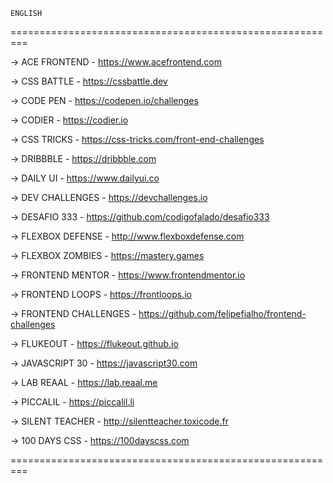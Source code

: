 
```
ENGLISH
```

=========================================================


-> ACE FRONTEND - 
https://www.acefrontend.com


-> CSS BATTLE -
https://cssbattle.dev


-> CODE PEN -
https://codepen.io/challenges


-> CODIER -
https://codier.io

-> CSS TRICKS -
https://css-tricks.com/front-end-challenges


-> DRIBBBLE -
https://dribbble.com


-> DAILY UI -
https://www.dailyui.co


-> DEV CHALLENGES -
https://devchallenges.io


-> DESAFIO 333 - 
https://github.com/codigofalado/desafio333


-> FLEXBOX DEFENSE -
http://www.flexboxdefense.com


-> FLEXBOX ZOMBIES -
https://mastery.games


-> FRONTEND MENTOR -
https://www.frontendmentor.io


-> FRONTEND LOOPS -
https://frontloops.io


-> FRONTEND CHALLENGES - 
https://github.com/felipefialho/frontend-challenges


-> FLUKEOUT -
https://flukeout.github.io


-> JAVASCRIPT 30 -
https://javascript30.com


-> LAB REAAL -
https://lab.reaal.me


-> PICCALIL -
https://piccalil.li


-> SILENT TEACHER -
http://silentteacher.toxicode.fr


-> 100 DAYS CSS -
https://100dayscss.com


=========================================================

